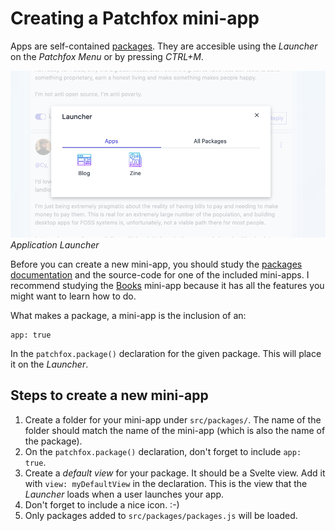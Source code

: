 # Creating a Patchfox mini-app

Apps are self-contained [packages](/development/packages.md). They are accesible using the _Launcher_ on the _Patchfox Menu_ or by pressing _CTRL+M_. 

![application launcher](d-launcher.png)
_Application Launcher_

Before you can create a new mini-app, you should study the [packages documentation](/development/packages.md) and the source-code for one of the included mini-apps. I recommend studying the [Books](https://github.com/soapdog/patchfox/tree/master/src/packages/books) mini-app because it has all the features you might want to learn how to do.

What makes a package, a mini-app is the inclusion of an:

```
app: true
```

In the `patchfox.package()` declaration for the given package. This will place it on the _Launcher_.

## Steps to create a new mini-app

1. Create a folder for your mini-app under `src/packages/`. The name of the folder should match the name of the mini-app (which is also the name of the package).
2. On the `patchfox.package()` declaration, don't forget to include `app: true`.
3. Create a _default view_ for your package. It should be a Svelte view. Add it with `view: myDefaultView` in the declaration. This is the view that the _Launcher_ loads when a user launches your app.
4. Don't forget to include a nice icon. :-)
5. Only packages added to `src/packages/packages.js` will be loaded.
